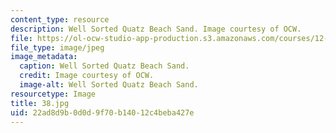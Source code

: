 ```yaml
---
content_type: resource
description: Well Sorted Quatz Beach Sand. Image courtesy of OCW.
file: https://ol-ocw-studio-app-production.s3.amazonaws.com/courses/12-110-sedimentary-geology-fall-2004/22ad8d9b0d0d9f70b14012c4beba427e_38.jpg
file_type: image/jpeg
image_metadata:
  caption: Well Sorted Quatz Beach Sand.
  credit: Image courtesy of OCW.
  image-alt: Well Sorted Quatz Beach Sand.
resourcetype: Image
title: 38.jpg
uid: 22ad8d9b-0d0d-9f70-b140-12c4beba427e
---
```

